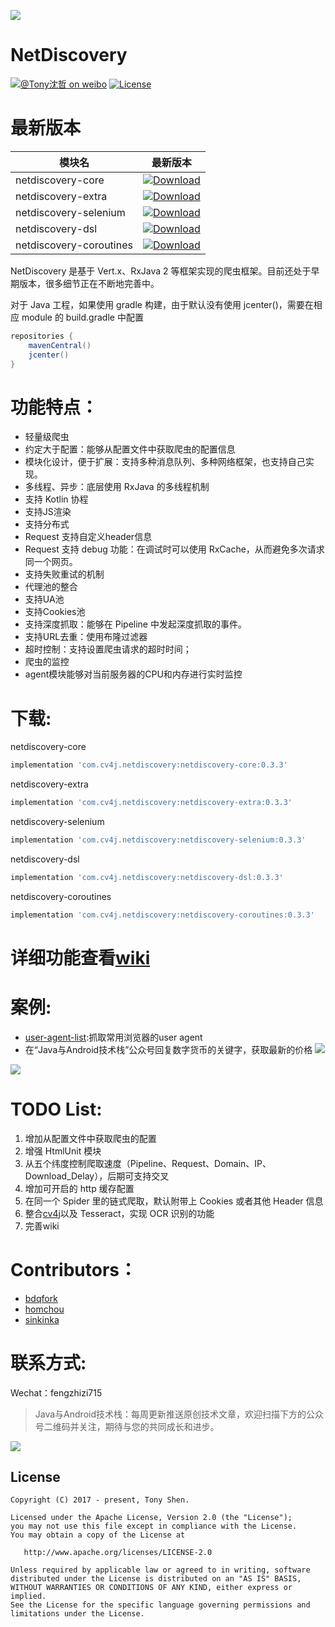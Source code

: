 ![](images/logo.png)
# NetDiscovery

[![@Tony沈哲 on weibo](https://img.shields.io/badge/weibo-%40Tony%E6%B2%88%E5%93%B2-blue.svg)](http://www.weibo.com/fengzhizi715)
[![License](https://img.shields.io/badge/license-Apache%202-lightgrey.svg)](https://www.apache.org/licenses/LICENSE-2.0.html)

# 最新版本

模块名|最新版本|
---|:-------------:
netdiscovery-core|[ ![Download](https://api.bintray.com/packages/fengzhizi715/maven/netdiscovery-core/images/download.svg) ](https://bintray.com/fengzhizi715/maven/netdiscovery-core/_latestVersion)
netdiscovery-extra|[ ![Download](https://api.bintray.com/packages/fengzhizi715/maven/netdiscovery-extra/images/download.svg) ](https://bintray.com/fengzhizi715/maven/netdiscovery-extra/_latestVersion)
netdiscovery-selenium|[ ![Download](https://api.bintray.com/packages/fengzhizi715/maven/netdiscovery-selenium/images/download.svg) ](https://bintray.com/fengzhizi715/maven/netdiscovery-selenium/_latestVersion)
netdiscovery-dsl|[ ![Download](https://api.bintray.com/packages/fengzhizi715/maven/netdiscovery-dsl/images/download.svg) ](https://bintray.com/fengzhizi715/maven/netdiscovery-dsl/_latestVersion)
netdiscovery-coroutines| [ ![Download](https://api.bintray.com/packages/fengzhizi715/maven/netdiscovery-coroutines/images/download.svg) ](https://bintray.com/fengzhizi715/maven/netdiscovery-coroutines/_latestVersion)


NetDiscovery 是基于 Vert.x、RxJava 2 等框架实现的爬虫框架。目前还处于早期版本，很多细节正在不断地完善中。

对于 Java 工程，如果使用 gradle 构建，由于默认没有使用 jcenter()，需要在相应 module 的 build.gradle 中配置

```groovy
repositories {
    mavenCentral()
    jcenter()
}
```

# 功能特点：

* 轻量级爬虫
* 约定大于配置：能够从配置文件中获取爬虫的配置信息
* 模块化设计，便于扩展：支持多种消息队列、多种网络框架，也支持自己实现。
* 多线程、异步：底层使用 RxJava 的多线程机制
* 支持 Kotlin 协程
* 支持JS渲染
* 支持分布式
* Request 支持自定义header信息
* Request 支持 debug 功能：在调试时可以使用 RxCache，从而避免多次请求同一个网页。
* 支持失败重试的机制
* 代理池的整合
* 支持UA池
* 支持Cookies池
* 支持深度抓取：能够在 Pipeline 中发起深度抓取的事件。
* 支持URL去重：使用布隆过滤器
* 超时控制：支持设置爬虫请求的超时时间；
* 爬虫的监控
* agent模块能够对当前服务器的CPU和内存进行实时监控

# 下载:

netdiscovery-core

```groovy
implementation 'com.cv4j.netdiscovery:netdiscovery-core:0.3.3'

```

netdiscovery-extra

```groovy
implementation 'com.cv4j.netdiscovery:netdiscovery-extra:0.3.3'
```

netdiscovery-selenium

```groovy
implementation 'com.cv4j.netdiscovery:netdiscovery-selenium:0.3.3'
```

netdiscovery-dsl

```groovy
implementation 'com.cv4j.netdiscovery:netdiscovery-dsl:0.3.3'
```

netdiscovery-coroutines

```groovy
implementation 'com.cv4j.netdiscovery:netdiscovery-coroutines:0.3.3'
```


# 详细功能查看[wiki](https://github.com/fengzhizi715/NetDiscovery/wiki)


# 案例:

* [user-agent-list](https://github.com/fengzhizi715/user-agent-list):抓取常用浏览器的user agent
* 在“Java与Android技术栈”公众号回复数字货币的关键字，获取最新的价格
![](images/spider_case1.jpeg)

![](images/spider_case2.jpeg)


# TODO List:

1. 增加从配置文件中获取爬虫的配置
2. 增强 HtmlUnit 模块
3. 从五个纬度控制爬取速度（Pipeline、Request、Domain、IP、Download_Delay），后期可支持交叉
4. 增加可开启的 http 缓存配置
5. 在同一个 Spider 里的链式爬取，默认附带上 Cookies 或者其他 Header 信息
6. 整合[cv4j](https://github.com/imageprocessor/cv4j)以及 Tesseract，实现 OCR 识别的功能
7. 完善wiki

# Contributors：

* [bdqfork](https://github.com/bdqfork)
* [homchou](https://github.com/homchou)
* [sinkinka](https://github.com/sinkinka)

# 联系方式:

Wechat：fengzhizi715

> Java与Android技术栈：每周更新推送原创技术文章，欢迎扫描下方的公众号二维码并关注，期待与您的共同成长和进步。

![](https://user-gold-cdn.xitu.io/2018/7/24/164cc729c7c69ac1?w=344&h=344&f=jpeg&s=9082)


License
-------

    Copyright (C) 2017 - present, Tony Shen.

    Licensed under the Apache License, Version 2.0 (the "License");
    you may not use this file except in compliance with the License.
    You may obtain a copy of the License at

       http://www.apache.org/licenses/LICENSE-2.0

    Unless required by applicable law or agreed to in writing, software
    distributed under the License is distributed on an "AS IS" BASIS,
    WITHOUT WARRANTIES OR CONDITIONS OF ANY KIND, either express or implied.
    See the License for the specific language governing permissions and
    limitations under the License.


